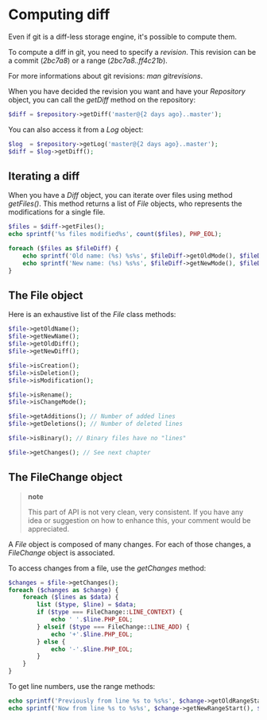 Computing diff
==============

Even if git is a diff-less storage engine, it's possible to compute
them.

To compute a diff in git, you need to specify a *revision*. This
revision can be a commit (*2bc7a8*) or a range (*2bc7a8..ff4c21b*).

For more informations about git revisions: *man gitrevisions*.

When you have decided the revision you want and have your *Repository*
object, you can call the *getDiff* method on the repository:

```php
$diff = $repository->getDiff('master@{2 days ago}..master');
```

You can also access it from a *Log* object:

```php
$log  = $repository->getLog('master@{2 days ago}..master');
$diff = $log->getDiff();
```

Iterating a diff
----------------

When you have a *Diff* object, you can iterate over files using method
*getFiles()*. This method returns a list of *File* objects, who
represents the modifications for a single file.

```php
$files = $diff->getFiles();
echo sprintf('%s files modified%s', count($files), PHP_EOL);

foreach ($files as $fileDiff) {
    echo sprintf('Old name: (%s) %s%s', $fileDiff->getOldMode(), $fileDiff->getOldName(), PHP_EOL);
    echo sprintf('New name: (%s) %s%s', $fileDiff->getNewMode(), $fileDiff->getNewName(), PHP_EOL);
}
```

The File object
---------------

Here is an exhaustive list of the *File* class methods:

```php
$file->getOldName();
$file->getNewName();
$file->getOldDiff();
$file->getNewDiff();

$file->isCreation();
$file->isDeletion();
$file->isModification();

$file->isRename();
$file->isChangeMode();

$file->getAdditions(); // Number of added lines
$file->getDeletions(); // Number of deleted lines

$file->isBinary(); // Binary files have no "lines"

$file->getChanges(); // See next chapter
```

The FileChange object
---------------------

> **note**
>
> This part of API is not very clean, very consistent. If you have any
> idea or suggestion on how to enhance this, your comment would be
> appreciated.

A *File* object is composed of many changes. For each of those changes,
a *FileChange* object is associated.

To access changes from a file, use the *getChanges* method:

```php
$changes = $file->getChanges();
foreach ($changes as $change) {
    foreach ($lines as $data) {
        list ($type, $line) = $data;
        if ($type === FileChange::LINE_CONTEXT) {
            echo ' '.$line.PHP_EOL;
        } elseif ($type === FileChange::LINE_ADD) {
            echo '+'.$line.PHP_EOL;
        } else {
            echo '-'.$line.PHP_EOL;
        }
    }
}
```

To get line numbers, use the range methods:

```php
echo sprintf('Previously from line %s to %s%s', $change->getOldRangeStart(), $change->getOldRangeEnd(), PHP_EOL);
echo sprintf('Now from line %s to %s%s', $change->getNewRangeStart(), $change->getNewRangeEnd(), PHP_EOL);
```
